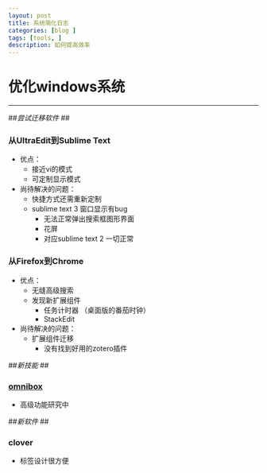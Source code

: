 ```yaml
---
layout: post
title: 系统简化日志
categories: [blog ]
tags: [tools, ]
description: 如何提高效率
---
```


# **优化windows系统** #
---

##*尝试迁移软件*  ##

### 从UltraEdit到Sublime Text
- 优点：
	- 接近vi的模式
	- 可定制显示模式
- 尚待解决的问题：
	- 快捷方式还需重新定制
	- sublime text 3 窗口显示有bug
		- 无法正常弹出搜索框图形界面
		- 花屏
		- 对应sublime text 2 一切正常

### 从Firefox到Chrome
- 优点：
	- 无缝高级搜索
	- 发现新扩展组件 
		- 任务计时器 （桌面版的番茄时钟）
		- StackEdit 
- 尚待解决的问题：
	- 扩展组件迁移
		- 没有找到好用的zotero插件

##*新技能*  ##
### [omnibox](https://developer.chrome.com/extensions/omnibox)
- 高级功能研究中 

##*新软件*  ##
### clover
- 标签设计很方便
